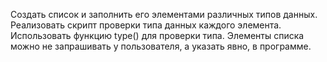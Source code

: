 Создать список и заполнить его элементами различных типов данных. 
Реализовать скрипт проверки типа данных каждого элемента. 
Использовать функцию type() для проверки типа. 
Элементы списка можно не запрашивать у пользователя, а указать явно, в программе.
